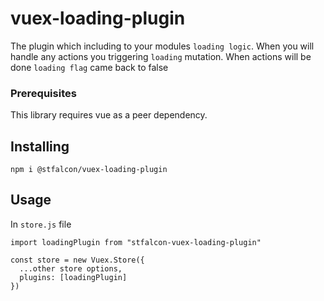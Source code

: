 # vuex-loading-plugin

The plugin which including to your modules `loading logic`. When you will handle any actions you triggering `loading` mutation. When actions will be done `loading flag` came back to false

### Prerequisites

This library requires vue as a peer dependency.

## Installing

```shell
npm i @stfalcon/vuex-loading-plugin
```

## Usage

In `store.js` file

```
import loadingPlugin from "stfalcon-vuex-loading-plugin"

const store = new Vuex.Store({
  ...other store options,
  plugins: [loadingPlugin]
})
```
